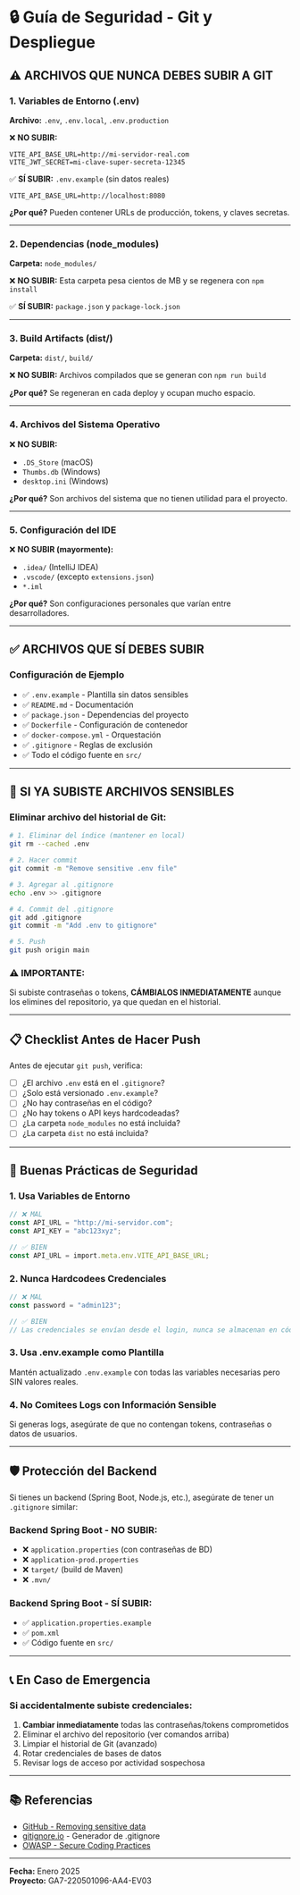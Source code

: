 # 🔒 Guía de Seguridad - Git y Despliegue

## ⚠️ ARCHIVOS QUE NUNCA DEBES SUBIR A GIT

### 1. Variables de Entorno (.env)
**Archivo:** `.env`, `.env.local`, `.env.production`

❌ **NO SUBIR:**
```env
VITE_API_BASE_URL=http://mi-servidor-real.com
VITE_JWT_SECRET=mi-clave-super-secreta-12345
```

✅ **SÍ SUBIR:** `.env.example` (sin datos reales)
```env
VITE_API_BASE_URL=http://localhost:8080
```

**¿Por qué?** Pueden contener URLs de producción, tokens, y claves secretas.

---

### 2. Dependencias (node_modules)
**Carpeta:** `node_modules/`

❌ **NO SUBIR:** Esta carpeta pesa cientos de MB y se regenera con `npm install`

✅ **SÍ SUBIR:** `package.json` y `package-lock.json`

---

### 3. Build Artifacts (dist/)
**Carpeta:** `dist/`, `build/`

❌ **NO SUBIR:** Archivos compilados que se generan con `npm run build`

**¿Por qué?** Se regeneran en cada deploy y ocupan mucho espacio.

---

### 4. Archivos del Sistema Operativo
❌ **NO SUBIR:**
- `.DS_Store` (macOS)
- `Thumbs.db` (Windows)
- `desktop.ini` (Windows)

**¿Por qué?** Son archivos del sistema que no tienen utilidad para el proyecto.

---

### 5. Configuración del IDE
❌ **NO SUBIR (mayormente):**
- `.idea/` (IntelliJ IDEA)
- `.vscode/` (excepto `extensions.json`)
- `*.iml`

**¿Por qué?** Son configuraciones personales que varían entre desarrolladores.

---

## ✅ ARCHIVOS QUE SÍ DEBES SUBIR

### Configuración de Ejemplo
- ✅ `.env.example` - Plantilla sin datos sensibles
- ✅ `README.md` - Documentación
- ✅ `package.json` - Dependencias del proyecto
- ✅ `Dockerfile` - Configuración de contenedor
- ✅ `docker-compose.yml` - Orquestación
- ✅ `.gitignore` - Reglas de exclusión
- ✅ Todo el código fuente en `src/`

---

## 🚨 SI YA SUBISTE ARCHIVOS SENSIBLES

### Eliminar archivo del historial de Git:

```bash
# 1. Eliminar del índice (mantener en local)
git rm --cached .env

# 2. Hacer commit
git commit -m "Remove sensitive .env file"

# 3. Agregar al .gitignore
echo .env >> .gitignore

# 4. Commit del .gitignore
git add .gitignore
git commit -m "Add .env to gitignore"

# 5. Push
git push origin main
```

### ⚠️ IMPORTANTE:
Si subiste contraseñas o tokens, **CÁMBIALOS INMEDIATAMENTE** aunque los elimines del repositorio, ya que quedan en el historial.

---

## 📋 Checklist Antes de Hacer Push

Antes de ejecutar `git push`, verifica:

- [ ] ¿El archivo `.env` está en el `.gitignore`?
- [ ] ¿Solo está versionado `.env.example`?
- [ ] ¿No hay contraseñas en el código?
- [ ] ¿No hay tokens o API keys hardcodeadas?
- [ ] ¿La carpeta `node_modules` no está incluida?
- [ ] ¿La carpeta `dist` no está incluida?

---

## 🔐 Buenas Prácticas de Seguridad

### 1. Usa Variables de Entorno
```typescript
// ❌ MAL
const API_URL = "http://mi-servidor.com";
const API_KEY = "abc123xyz";

// ✅ BIEN
const API_URL = import.meta.env.VITE_API_BASE_URL;
```

### 2. Nunca Hardcodees Credenciales
```typescript
// ❌ MAL
const password = "admin123";

// ✅ BIEN
// Las credenciales se envían desde el login, nunca se almacenan en código
```

### 3. Usa .env.example como Plantilla
Mantén actualizado `.env.example` con todas las variables necesarias pero SIN valores reales.

### 4. No Comitees Logs con Información Sensible
Si generas logs, asegúrate de que no contengan tokens, contraseñas o datos de usuarios.

---

## 🛡️ Protección del Backend

Si tienes un backend (Spring Boot, Node.js, etc.), asegúrate de tener un `.gitignore` similar:

### Backend Spring Boot - NO SUBIR:
- ❌ `application.properties` (con contraseñas de BD)
- ❌ `application-prod.properties`
- ❌ `target/` (build de Maven)
- ❌ `.mvn/`

### Backend Spring Boot - SÍ SUBIR:
- ✅ `application.properties.example`
- ✅ `pom.xml`
- ✅ Código fuente en `src/`

---

## 📞 En Caso de Emergencia

### Si accidentalmente subiste credenciales:

1. **Cambiar inmediatamente** todas las contraseñas/tokens comprometidos
2. Eliminar el archivo del repositorio (ver comandos arriba)
3. Limpiar el historial de Git (avanzado)
4. Rotar credenciales de bases de datos
5. Revisar logs de acceso por actividad sospechosa

---

## 📚 Referencias

- [GitHub - Removing sensitive data](https://docs.github.com/en/authentication/keeping-your-account-and-data-secure/removing-sensitive-data-from-a-repository)
- [gitignore.io](https://www.toptal.com/developers/gitignore) - Generador de .gitignore
- [OWASP - Secure Coding Practices](https://owasp.org/www-project-secure-coding-practices-quick-reference-guide/)

---

**Fecha:** Enero 2025  
**Proyecto:** GA7-220501096-AA4-EV03

